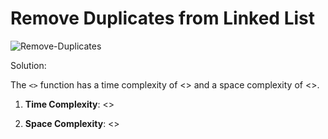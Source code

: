 # Remove Duplicates from Linked List

![Remove-Duplicates](https://github.com/aaronespasa/competitive-programming/blob/main/LinkedList/001.Remove-Duplicates/001.png)

Solution:

The `<>` function has a time complexity of <> and a space complexity of <>.

1. **Time Complexity**: <>

2. **Space Complexity**: <>